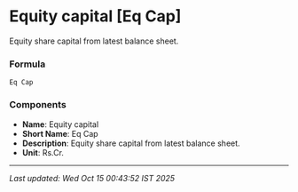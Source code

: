 # Equity capital [Eq Cap]
Equity share capital from latest balance sheet.

### Formula
```text
Eq Cap
```


### Components
- **Name**: Equity capital
- **Short Name**: Eq Cap
- **Description**: Equity share capital from latest balance sheet.
- **Unit**: Rs.Cr.

---
*Last updated: Wed Oct 15 00:43:52 IST 2025*
